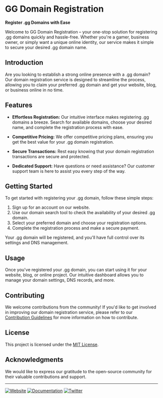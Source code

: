 # GG Domain Registration

**Register .gg Domains with Ease**

Welcome to GG Domain Registration – your one-stop solution for registering .gg domains quickly and hassle-free. Whether you're a gamer, business owner, or simply want a unique online identity, our service makes it simple to secure your desired .gg domain name.

## Introduction

Are you looking to establish a strong online presence with a .gg domain? Our domain registration service is designed to streamline the process, allowing you to claim your preferred .gg domain and get your website, blog, or business online in no time.

## Features

- **Effortless Registration:** Our intuitive interface makes registering .gg domains a breeze. Search for available domains, choose your desired name, and complete the registration process with ease.

- **Competitive Pricing:** We offer competitive pricing plans, ensuring you get the best value for your .gg domain registration.

- **Secure Transactions:** Rest easy knowing that your domain registration transactions are secure and protected.

- **Dedicated Support:** Have questions or need assistance? Our customer support team is here to assist you every step of the way.

## Getting Started

To get started with registering your .gg domain, follow these simple steps:

1. Sign up for an account on our website.
2. Use our domain search tool to check the availability of your desired .gg domain.
3. Select your preferred domain and choose your registration options.
4. Complete the registration process and make a secure payment.

Your .gg domain will be registered, and you'll have full control over its settings and DNS management.

## Usage

Once you've registered your .gg domain, you can start using it for your website, blog, or online project. Our intuitive dashboard allows you to manage your domain settings, DNS records, and more.

## Contributing

We welcome contributions from the community! If you'd like to get involved in improving our domain registration service, please refer to our [Contribution Guidelines](CONTRIBUTING.md) for more information on how to contribute.

## License

This project is licensed under the [MIT License](LICENSE).

## Acknowledgments

We would like to express our gratitude to the open-source community for their valuable contributions and support.

---

[![Website](https://img.shields.io/badge/Website-Visit-9cf)](https://example.com)
[![Documentation](https://img.shields.io/badge/Documentation-Read-brightgreen)](https://docs.example.com)
[![Twitter](https://img.shields.io/badge/Twitter-Follow-1DA1F2)](https://twitter.com/example)
